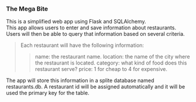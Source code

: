 ### The Mega Bite
This is a simplified web app using Flask and SQLAlchemy.<br />
This app allows users to enter and save information about restaurants.<br />
Users will then be able to query that information based on several criteria.<br />
>Each restaurant will have the following information:
>>name: the restaurant name.
>>location: the name of the city where the restaurant is located.
>>category: what kind of food does this restaurant serve?
>>price: 1 for cheap to 4 for expensive.

The app will store this information in a splite database named restaurants.db. A restaurant id will be assigned automatically and it will be used the primary key for the table.